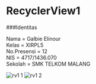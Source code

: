 # RecyclerView1

###Identitas

Nama = Galbie Elinour <br>
Kelas = XIRPL5 <br>
No.Presensi = 12 <br>
NIS = 4717/1436.070 <br>
Sekolah = SMK TELKOM MALANG <br>

![rv1 1](https://cloud.githubusercontent.com/assets/21336880/20032097/a420fe14-a3b5-11e6-9669-a6b63faaff40.jpg)
![rv1 2](https://cloud.githubusercontent.com/assets/21336880/20032106/1b873ef0-a3b6-11e6-8e82-fa34f137efa1.jpg)

